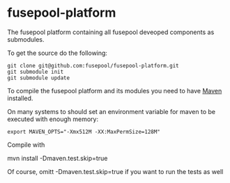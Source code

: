 fusepool-platform
=================

The fusepool platform containing all fusepool deveoped components as submodules.

To get the source do the following:

    git clone git@github.com:fusepool/fusepool-platform.git
    git submodule init
    git submodule update

To compile the fusepool platform and its modules you need to have [Maven](http://maven.apache.org/) installed.

On many systems to should set an environment variable for maven to be executed with enough memory:

    export MAVEN_OPTS="-Xmx512M -XX:MaxPermSize=128M"

Compile with

   mvn install -Dmaven.test.skip=true

Of course, omitt -Dmaven.test.skip=true if you want to run the tests as well

